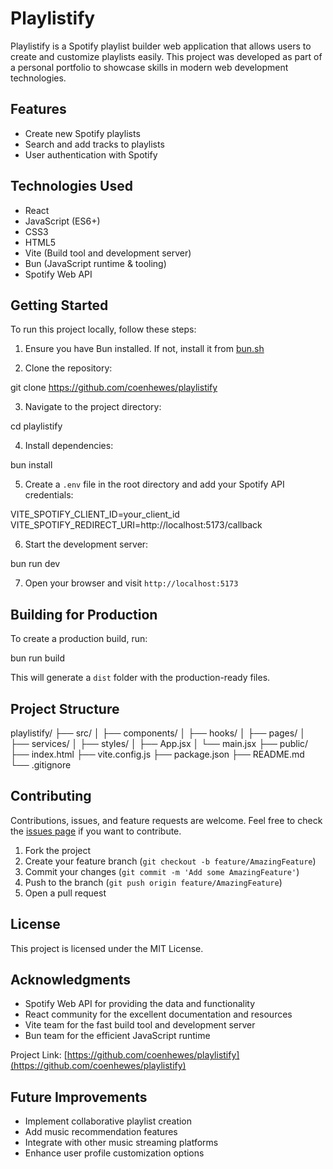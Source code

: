 # Playlistify

Playlistify is a Spotify playlist builder web application that allows users to create and customize playlists easily. This project was developed as part of a personal portfolio to showcase skills in modern web development technologies.

## Features

- Create new Spotify playlists
- Search and add tracks to playlists
- User authentication with Spotify

## Technologies Used

- React
- JavaScript (ES6+)
- CSS3
- HTML5
- Vite (Build tool and development server)
- Bun (JavaScript runtime & tooling)
- Spotify Web API

## Getting Started

To run this project locally, follow these steps:

1. Ensure you have Bun installed. If not, install it from [bun.sh](https://bun.sh)

2. Clone the repository:

git clone https://github.com/coenhewes/playlistify

3. Navigate to the project directory:

cd playlistify

4. Install dependencies:

bun install

5. Create a `.env` file in the root directory and add your Spotify API credentials:

VITE_SPOTIFY_CLIENT_ID=your_client_id
VITE_SPOTIFY_REDIRECT_URI=http://localhost:5173/callback

6. Start the development server:

bun run dev

7. Open your browser and visit `http://localhost:5173`

## Building for Production

To create a production build, run:

bun run build

This will generate a `dist` folder with the production-ready files.

## Project Structure

playlistify/
├── src/
│   ├── components/
│   ├── hooks/
│   ├── pages/
│   ├── services/
│   ├── styles/
│   ├── App.jsx
│   └── main.jsx
├── public/
├── index.html
├── vite.config.js
├── package.json
├── README.md
└── .gitignore

## Contributing

Contributions, issues, and feature requests are welcome. Feel free to check the [issues page](https://github.com/coenhewes/playlistify/issues) if you want to contribute.

1. Fork the project
2. Create your feature branch (`git checkout -b feature/AmazingFeature`)
3. Commit your changes (`git commit -m 'Add some AmazingFeature'`)
4. Push to the branch (`git push origin feature/AmazingFeature`)
5. Open a pull request

## License

This project is licensed under the MIT License.

## Acknowledgments

- Spotify Web API for providing the data and functionality
- React community for the excellent documentation and resources
- Vite team for the fast build tool and development server
- Bun team for the efficient JavaScript runtime


Project Link: [https://github.com/coenhewes/playlistify](https://github.com/coenhewes/playlistify)

## Future Improvements

- Implement collaborative playlist creation
- Add music recommendation features
- Integrate with other music streaming platforms
- Enhance user profile customization options
